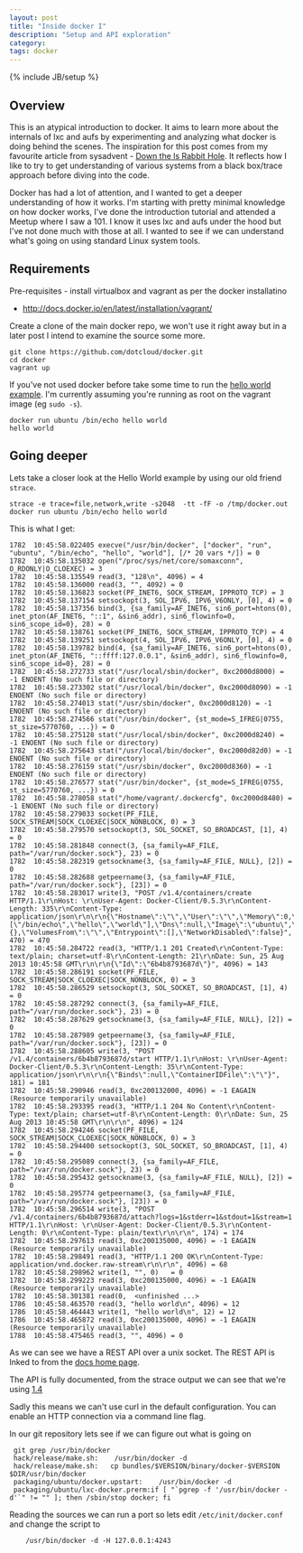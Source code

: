 ```yaml
---
layout: post
title: "Inside docker I"
description: "Setup and API exploration"
category: 
tags: docker
---
```

{% include JB/setup %}
## Overview

This is an atypical introduction to docker. It aims to learn more about the internals of lxc and aufs by experimenting and analyzing what docker is doing behind the scenes. The inspiration for this post comes from my favourite article from sysadvent - [Down the ls Rabbit Hole](http://sysadvent.blogspot.com/2010/12/day-15-down-ls-rabbit-hole.html). It reflects how I like to try to get understanding of various systems from a black box/trace approach before diving into the code. 

Docker has had a lot of attention, and I wanted to get a deeper understanding of how it works. I'm starting with pretty minimal knowledge on how docker works, I've done the introduction tutorial and attended a Meetup where I saw a 101. I know it uses lxc and aufs under the hood but I've not done much with those at all. I wanted to see if we can understand what's going on using standard Linux system tools.

## Requirements

Pre-requisites - install virtualbox and vagrant as per the docker installatino

* http://docs.docker.io/en/latest/installation/vagrant/

Create a clone of the main docker repo, we won't use it right away but in a later post I intend to examine the source some more.

```
git clone https://github.com/dotcloud/docker.git
cd docker
vagrant up
```

If you've not used docker before take some time to run the [hello world example](http://docs.docker.io/en/latest/examples/hello_world/#hello-world). I'm currently assuming you're running as root on the vagrant image (eg `sudo -s`).

```
docker run ubuntu /bin/echo hello world
hello world
```

## Going deeper

Lets take a closer look at the Hello World example by using our old friend `strace`.

```
strace -e trace=file,network,write -s2048  -tt -fF -o /tmp/docker.out docker run ubuntu /bin/echo hello world
```

This is what I get:

```
1782  10:45:58.022405 execve("/usr/bin/docker", ["docker", "run", "ubuntu", "/bin/echo", "hello", "world"], [/* 20 vars */]) = 0
1782  10:45:58.135032 open("/proc/sys/net/core/somaxconn", O_RDONLY|O_CLOEXEC) = 3
1782  10:45:58.135549 read(3, "128\n", 4096) = 4
1782  10:45:58.136000 read(3, "", 4092) = 0
1782  10:45:58.136823 socket(PF_INET6, SOCK_STREAM, IPPROTO_TCP) = 3
1782  10:45:58.137154 setsockopt(3, SOL_IPV6, IPV6_V6ONLY, [0], 4) = 0
1782  10:45:58.137356 bind(3, {sa_family=AF_INET6, sin6_port=htons(0), inet_pton(AF_INET6, "::1", &sin6_addr), sin6_flowinfo=0, sin6_scope_id=0}, 28) = 0
1782  10:45:58.138761 socket(PF_INET6, SOCK_STREAM, IPPROTO_TCP) = 4
1782  10:45:58.139251 setsockopt(4, SOL_IPV6, IPV6_V6ONLY, [0], 4) = 0
1782  10:45:58.139782 bind(4, {sa_family=AF_INET6, sin6_port=htons(0), inet_pton(AF_INET6, "::ffff:127.0.0.1", &sin6_addr), sin6_flowinfo=0, sin6_scope_id=0}, 28) = 0
1782  10:45:58.272733 stat("/usr/local/sbin/docker", 0xc2000d8000) = -1 ENOENT (No such file or directory)
1782  10:45:58.273302 stat("/usr/local/bin/docker", 0xc2000d8090) = -1 ENOENT (No such file or directory)
1782  10:45:58.274013 stat("/usr/sbin/docker", 0xc2000d8120) = -1 ENOENT (No such file or directory)
1782  10:45:58.274566 stat("/usr/bin/docker", {st_mode=S_IFREG|0755, st_size=5770760, ...}) = 0
1782  10:45:58.275128 stat("/usr/local/sbin/docker", 0xc2000d8240) = -1 ENOENT (No such file or directory)
1782  10:45:58.275643 stat("/usr/local/bin/docker", 0xc2000d82d0) = -1 ENOENT (No such file or directory)
1782  10:45:58.276159 stat("/usr/sbin/docker", 0xc2000d8360) = -1 ENOENT (No such file or directory)
1782  10:45:58.276577 stat("/usr/bin/docker", {st_mode=S_IFREG|0755, st_size=5770760, ...}) = 0
1782  10:45:58.278058 stat("/home/vagrant/.dockercfg", 0xc2000d8480) = -1 ENOENT (No such file or directory)
1782  10:45:58.279033 socket(PF_FILE, SOCK_STREAM|SOCK_CLOEXEC|SOCK_NONBLOCK, 0) = 3
1782  10:45:58.279570 setsockopt(3, SOL_SOCKET, SO_BROADCAST, [1], 4) = 0
1782  10:45:58.281848 connect(3, {sa_family=AF_FILE, path="/var/run/docker.sock"}, 23) = 0
1782  10:45:58.282319 getsockname(3, {sa_family=AF_FILE, NULL}, [2]) = 0
1782  10:45:58.282688 getpeername(3, {sa_family=AF_FILE, path="/var/run/docker.sock"}, [23]) = 0
1782  10:45:58.283017 write(3, "POST /v1.4/containers/create HTTP/1.1\r\nHost: \r\nUser-Agent: Docker-Client/0.5.3\r\nContent-Length: 335\r\nContent-Type: application/json\r\n\r\n{\"Hostname\":\"\",\"User\":\"\",\"Memory\":0,\"MemorySwap\":0,\"CpuShares\":0,\"AttachStdin\":false,\"AttachStdout\":true,\"AttachStderr\":true,\"PortSpecs\":null,\"Tty\":false,\"OpenStdin\":false,\"StdinOnce\":false,\"Env\":null,\"Cmd\":[\"/bin/echo\",\"hello\",\"world\"],\"Dns\":null,\"Image\":\"ubuntu\",\"Volumes\":{},\"VolumesFrom\":\"\",\"Entrypoint\":[],\"NetworkDisabled\":false}", 470) = 470
1782  10:45:58.284722 read(3, "HTTP/1.1 201 Created\r\nContent-Type: text/plain; charset=utf-8\r\nContent-Length: 21\r\nDate: Sun, 25 Aug 2013 10:45:58 GMT\r\n\r\n{\"Id\":\"6b4b8793687d\"}", 4096) = 143
1782  10:45:58.286191 socket(PF_FILE, SOCK_STREAM|SOCK_CLOEXEC|SOCK_NONBLOCK, 0) = 3
1782  10:45:58.286529 setsockopt(3, SOL_SOCKET, SO_BROADCAST, [1], 4) = 0
1782  10:45:58.287292 connect(3, {sa_family=AF_FILE, path="/var/run/docker.sock"}, 23) = 0
1782  10:45:58.287629 getsockname(3, {sa_family=AF_FILE, NULL}, [2]) = 0
1782  10:45:58.287989 getpeername(3, {sa_family=AF_FILE, path="/var/run/docker.sock"}, [23]) = 0
1782  10:45:58.288605 write(3, "POST /v1.4/containers/6b4b8793687d/start HTTP/1.1\r\nHost: \r\nUser-Agent: Docker-Client/0.5.3\r\nContent-Length: 35\r\nContent-Type: application/json\r\n\r\n{\"Binds\":null,\"ContainerIDFile\":\"\"}", 181) = 181
1782  10:45:58.290946 read(3, 0xc200132000, 4096) = -1 EAGAIN (Resource temporarily unavailable)
1782  10:45:58.293395 read(3, "HTTP/1.1 204 No Content\r\nContent-Type: text/plain; charset=utf-8\r\nContent-Length: 0\r\nDate: Sun, 25 Aug 2013 10:45:58 GMT\r\n\r\n", 4096) = 124
1782  10:45:58.294246 socket(PF_FILE, SOCK_STREAM|SOCK_CLOEXEC|SOCK_NONBLOCK, 0) = 3
1782  10:45:58.294400 setsockopt(3, SOL_SOCKET, SO_BROADCAST, [1], 4) = 0
1782  10:45:58.295089 connect(3, {sa_family=AF_FILE, path="/var/run/docker.sock"}, 23) = 0
1782  10:45:58.295432 getsockname(3, {sa_family=AF_FILE, NULL}, [2]) = 0
1782  10:45:58.295774 getpeername(3, {sa_family=AF_FILE, path="/var/run/docker.sock"}, [23]) = 0
1782  10:45:58.296514 write(3, "POST /v1.4/containers/6b4b8793687d/attach?logs=1&stderr=1&stdout=1&stream=1 HTTP/1.1\r\nHost: \r\nUser-Agent: Docker-Client/0.5.3\r\nContent-Length: 0\r\nContent-Type: plain/text\r\n\r\n", 174) = 174
1782  10:45:58.297613 read(3, 0xc200135000, 4096) = -1 EAGAIN (Resource temporarily unavailable)
1782  10:45:58.298491 read(3, "HTTP/1.1 200 OK\r\nContent-Type: application/vnd.docker.raw-stream\r\n\r\n", 4096) = 68
1782  10:45:58.298962 write(1, "", 0)   = 0
1782  10:45:58.299223 read(3, 0xc200135000, 4096) = -1 EAGAIN (Resource temporarily unavailable)
1782  10:45:58.301381 read(0,  <unfinished ...>
1786  10:45:58.463570 read(3, "hello world\n", 4096) = 12
1786  10:45:58.464443 write(1, "hello world\n", 12) = 12
1786  10:45:58.465872 read(3, 0xc200135000, 4096) = -1 EAGAIN (Resource temporarily unavailable)
1788  10:45:58.475465 read(3, "", 4096) = 0
```

As we can see we have a REST API over a unix socket. The REST API is lnked to from the [docs home page](http://docs.docker.io/en/latest/).

The API is fully documented, from the strace output we can see that we're using [1.4](http://docs.docker.io/en/latest/api/docker_remote_api_v1.4/)

Sadly this means we can't use curl in the default configuration. You can enable an HTTP connection via a command line flag.

In our git repository lets see if we can figure out what is going on

```
 git grep /usr/bin/docker
 hack/release/make.sh:    /usr/bin/docker -d
 hack/release/make.sh:   cp bundles/$VERSION/binary/docker-$VERSION $DIR/usr/bin/docker
 packaging/ubuntu/docker.upstart:    /usr/bin/docker -d
 packaging/ubuntu/lxc-docker.prerm:if [ "`pgrep -f '/usr/bin/docker -d'`" != "" ]; then /sbin/stop docker; fi
```

Reading the sources we can run a port so lets edit `/etc/init/docker.conf` and change the script to

```
    /usr/bin/docker -d -H 127.0.0.1:4243
```